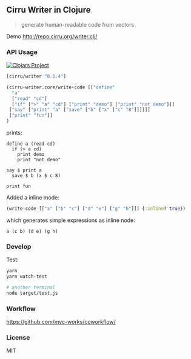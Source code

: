 
Cirru Writer in Clojure
---

> generate human-readable code from vectors

Demo http://repo.cirru.org/writer.clj/

### API Usage

[![Clojars Project](https://img.shields.io/clojars/v/cirru/writer.svg)](https://clojars.org/cirru/writer)

```clojure
[cirru/writer "0.1.4"]
```

```clojure
(cirru-writer.core/write-code [["define"
  "a"
  ["read" "cd"]
  ["if" [">" "a" "cd"] ["print" "demo"] ["print" "not demo"]]]
 ["say" ["print" "a" ["save" ["b" ["x" ["c" "8"]]]]]]
 ["print" "fun"]]
)
```

prints:

```cirru
define a (read cd)
  if (> a cd)
    print demo
    print "not demo"

say $ print a
  save $ b (x $ c 8)

print fun
```

Added a inline mode:

```clojure
(write-code [["a" ["b" "c"] ["d" "e"] ["g" "h"]]] {:inline? true})
```

which generates simple expressions as inline node:

```cirru
a (c b) (d e) (g h)
```

### Develop

Test:

```bash
yarn
yarn watch-test

# another terminal
node target/test.js
```

### Workflow

https://github.com/mvc-works/coworkflow/

### License

MIT
